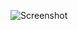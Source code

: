 ![Screenshot](https://raw.githubusercontent.com/Cryakl/Ultimate-RAT-Collection/refs/heads/main/AsyncRAT/AsyncRAT%20v0.5.6B/Screenshot.png)
